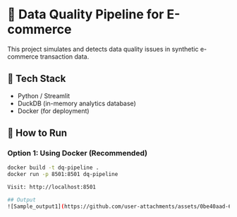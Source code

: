 # 🧹 Data Quality Pipeline for E-commerce

This project simulates and detects data quality issues in synthetic e-commerce transaction data.

## 🔧 Tech Stack
- Python / Streamlit
- DuckDB (in-memory analytics database)
- Docker (for deployment)

## 🚀 How to Run

### Option 1: Using Docker (Recommended)

```bash
docker build -t dq-pipeline .
docker run -p 8501:8501 dq-pipeline

Visit: http://localhost:8501

## Output
![Sample_output1](https://github.com/user-attachments/assets/0be40aad-684c-463d-9854-578486c4e07a)
